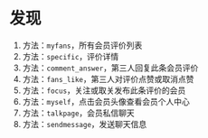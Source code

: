 # 发现

1. 方法：`myfans`，所有会员评价列表
2. 方法：`specific`，评价详情
3. 方法：`comment_answer`，第三人回复此条会员评价
4. 方法：`fans_like`，第三人对评价点赞或取消点赞
5. 方法：`focus`，关注或取关发布此条评价的会员
6. 方法：`myself`，点击会员头像查看会员个人中心
7. 方法：`talkpage`，会员私信聊天
8. 方法：`sendmessage`，发送聊天信息
